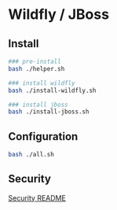 # Wildfly / JBoss

## Install

```bash
### pre-install
bash ./helper.sh

### install wildfly
bash ./install-wildfly.sh

### install jboss
bash ./install-jboss.sh
```

## Configuration

```bash
bash ./all.sh
```

## Security

[Security README](/wildfly/security/README.md)
